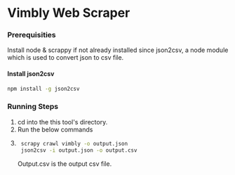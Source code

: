 # Vimbly Web Scraper

### Prerequisities

Install node & scrappy if not already installed since json2csv, a node module which is used to convert json to csv file.

#### Install json2csv  
```sh
npm install -g json2csv
```
### Running Steps
1. cd into the this tool's directory.
2. Run the below commands
3. ```sh
    scrapy crawl vimbly -o output.json
    json2csv -i output.json -o output.csv
    ```
    Output.csv is the output csv file.


